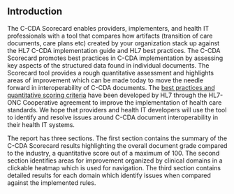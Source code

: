 ## Introduction

The C-CDA Scorecard enables providers, implementers, and health IT professionals with a tool that compares how artifacts (transition of care documents, care plans etc) created by your organization stack up against the HL7 C-CDA implementation guide and HL7 best practices. The C-CDA Scorecard promotes best practices in C-CDA implementation by assessing key aspects of the structured data found in individual documents. The Scorecard tool provides a rough quantitative assessment and highlights areas of improvement which can be made today to move the needle forward in interoperability of C-CDA documents. The [best practices and quantitative scoring criteria](http://www.hl7.org/documentcenter/public/wg/structure/C-CDA%20Scorecard%20Rubrics%203.pptx) have been developed by HL7 through the HL7-ONC Cooperative agreement to improve the implementation of health care standards. We hope that providers and health IT developers will use the tool to identify and resolve issues around C-CDA document interoperability in their health IT systems.

The report has three sections. The first section contains the summary of the C-CDA Scorecard results highlighting the overall document grade compared to the industry, a quantitative score out of a maximum of 100\. The second section identifies areas for improvement organized by clinical domains in a clickable heatmap which is used for navigation. The third section contains detailed results for each domain which identify issues when compared against the implemented rules.
